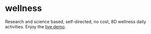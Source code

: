 # wellness
Research and science based, self-directed, no cost, 8D wellness daily activities.
Enjoy the [live demo](http://wellness-mhealth.herokuapp.com/).
